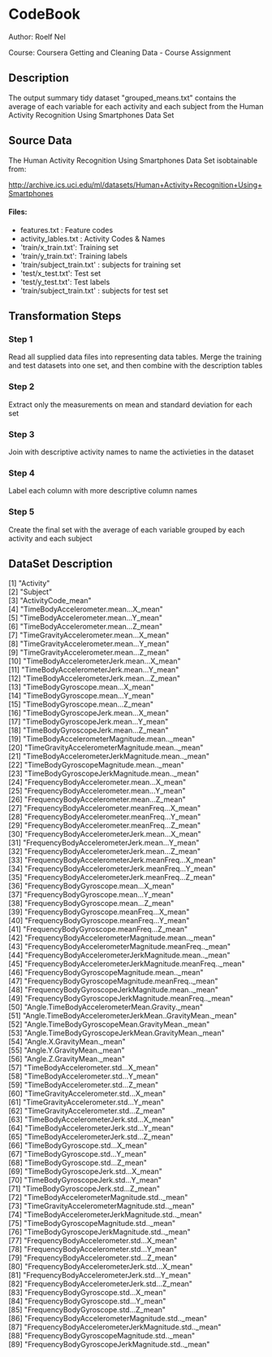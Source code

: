 # CodeBook

Author: Roelf Nel

Course: Coursera Getting and Cleaning Data - Course Assignment

## Description

The output summary tidy dataset "grouped_means.txt" contains the average of each variable for each activity and each subject from the Human Activity Recognition Using Smartphones Data Set

## Source Data

The Human Activity Recognition Using Smartphones Data Set isobtainable from:

http://archive.ics.uci.edu/ml/datasets/Human+Activity+Recognition+Using+Smartphones

#### Files:

- features.txt : Feature codes
- activity_lables.txt : Activity Codes & Names
- 'train/x_train.txt': Training set
- 'train/y_train.txt': Training labels
- 'train/subject_train.txt' : subjects for training set
- 'test/x_test.txt': Test set
- 'test/y_test.txt': Test labels
- 'train/subject_train.txt' : subjects for test set

## Transformation Steps

### Step 1
Read all supplied data files into representing data tables.  Merge the training and test datasets into one set, and then combine with the description tables

### Step 2
Extract only the measurements on mean and standard deviation for each set

### Step 3
Join with descriptive activity names to name the activieties in the dataset

### Step 4
Label each column with more descriptive column names

### Step 5
Create the final set with the average of each variable grouped by each activity and each subject

## DataSet Description

 [1] "Activity"                                               
 [2] "Subject"                                                
 [3] "ActivityCode_mean"                                      
 [4] "TimeBodyAccelerometer.mean...X_mean"                    
 [5] "TimeBodyAccelerometer.mean...Y_mean"                    
 [6] "TimeBodyAccelerometer.mean...Z_mean"                    
 [7] "TimeGravityAccelerometer.mean...X_mean"                 
 [8] "TimeGravityAccelerometer.mean...Y_mean"                 
 [9] "TimeGravityAccelerometer.mean...Z_mean"                 
[10] "TimeBodyAccelerometerJerk.mean...X_mean"                
[11] "TimeBodyAccelerometerJerk.mean...Y_mean"                
[12] "TimeBodyAccelerometerJerk.mean...Z_mean"                
[13] "TimeBodyGyroscope.mean...X_mean"                        
[14] "TimeBodyGyroscope.mean...Y_mean"                        
[15] "TimeBodyGyroscope.mean...Z_mean"                        
[16] "TimeBodyGyroscopeJerk.mean...X_mean"                    
[17] "TimeBodyGyroscopeJerk.mean...Y_mean"                    
[18] "TimeBodyGyroscopeJerk.mean...Z_mean"                    
[19] "TimeBodyAccelerometerMagnitude.mean.._mean"             
[20] "TimeGravityAccelerometerMagnitude.mean.._mean"          
[21] "TimeBodyAccelerometerJerkMagnitude.mean.._mean"         
[22] "TimeBodyGyroscopeMagnitude.mean.._mean"                 
[23] "TimeBodyGyroscopeJerkMagnitude.mean.._mean"             
[24] "FrequencyBodyAccelerometer.mean...X_mean"               
[25] "FrequencyBodyAccelerometer.mean...Y_mean"               
[26] "FrequencyBodyAccelerometer.mean...Z_mean"               
[27] "FrequencyBodyAccelerometer.meanFreq...X_mean"           
[28] "FrequencyBodyAccelerometer.meanFreq...Y_mean"           
[29] "FrequencyBodyAccelerometer.meanFreq...Z_mean"           
[30] "FrequencyBodyAccelerometerJerk.mean...X_mean"           
[31] "FrequencyBodyAccelerometerJerk.mean...Y_mean"           
[32] "FrequencyBodyAccelerometerJerk.mean...Z_mean"           
[33] "FrequencyBodyAccelerometerJerk.meanFreq...X_mean"       
[34] "FrequencyBodyAccelerometerJerk.meanFreq...Y_mean"       
[35] "FrequencyBodyAccelerometerJerk.meanFreq...Z_mean"       
[36] "FrequencyBodyGyroscope.mean...X_mean"                   
[37] "FrequencyBodyGyroscope.mean...Y_mean"                   
[38] "FrequencyBodyGyroscope.mean...Z_mean"                   
[39] "FrequencyBodyGyroscope.meanFreq...X_mean"               
[40] "FrequencyBodyGyroscope.meanFreq...Y_mean"               
[41] "FrequencyBodyGyroscope.meanFreq...Z_mean"               
[42] "FrequencyBodyAccelerometerMagnitude.mean.._mean"        
[43] "FrequencyBodyAccelerometerMagnitude.meanFreq.._mean"    
[44] "FrequencyBodyAccelerometerJerkMagnitude.mean.._mean"    
[45] "FrequencyBodyAccelerometerJerkMagnitude.meanFreq.._mean"  
[46] "FrequencyBodyGyroscopeMagnitude.mean.._mean"            
[47] "FrequencyBodyGyroscopeMagnitude.meanFreq.._mean"        
[48] "FrequencyBodyGyroscopeJerkMagnitude.mean.._mean"        
[49] "FrequencyBodyGyroscopeJerkMagnitude.meanFreq.._mean"    
[50] "Angle.TimeBodyAccelerometerMean.Gravity._mean"          
[51] "Angle.TimeBodyAccelerometerJerkMean..GravityMean._mean"    
[52] "Angle.TimeBodyGyroscopeMean.GravityMean._mean"          
[53] "Angle.TimeBodyGyroscopeJerkMean.GravityMean._mean"      
[54] "Angle.X.GravityMean._mean"                              
[55] "Angle.Y.GravityMean._mean"                              
[56] "Angle.Z.GravityMean._mean"                              
[57] "TimeBodyAccelerometer.std...X_mean"                     
[58] "TimeBodyAccelerometer.std...Y_mean"                     
[59] "TimeBodyAccelerometer.std...Z_mean"                     
[60] "TimeGravityAccelerometer.std...X_mean"                  
[61] "TimeGravityAccelerometer.std...Y_mean"                  
[62] "TimeGravityAccelerometer.std...Z_mean"                  
[63] "TimeBodyAccelerometerJerk.std...X_mean"                 
[64] "TimeBodyAccelerometerJerk.std...Y_mean"                 
[65] "TimeBodyAccelerometerJerk.std...Z_mean"                 
[66] "TimeBodyGyroscope.std...X_mean"                         
[67] "TimeBodyGyroscope.std...Y_mean"                         
[68] "TimeBodyGyroscope.std...Z_mean"                         
[69] "TimeBodyGyroscopeJerk.std...X_mean"                     
[70] "TimeBodyGyroscopeJerk.std...Y_mean"                     
[71] "TimeBodyGyroscopeJerk.std...Z_mean"                     
[72] "TimeBodyAccelerometerMagnitude.std.._mean"              
[73] "TimeGravityAccelerometerMagnitude.std.._mean"           
[74] "TimeBodyAccelerometerJerkMagnitude.std.._mean"          
[75] "TimeBodyGyroscopeMagnitude.std.._mean"                  
[76] "TimeBodyGyroscopeJerkMagnitude.std.._mean"              
[77] "FrequencyBodyAccelerometer.std...X_mean"                
[78] "FrequencyBodyAccelerometer.std...Y_mean"                
[79] "FrequencyBodyAccelerometer.std...Z_mean"                
[80] "FrequencyBodyAccelerometerJerk.std...X_mean"            
[81] "FrequencyBodyAccelerometerJerk.std...Y_mean"            
[82] "FrequencyBodyAccelerometerJerk.std...Z_mean"            
[83] "FrequencyBodyGyroscope.std...X_mean"                    
[84] "FrequencyBodyGyroscope.std...Y_mean"                    
[85] "FrequencyBodyGyroscope.std...Z_mean"                    
[86] "FrequencyBodyAccelerometerMagnitude.std.._mean"         
[87] "FrequencyBodyAccelerometerJerkMagnitude.std.._mean"     
[88] "FrequencyBodyGyroscopeMagnitude.std.._mean"             
[89] "FrequencyBodyGyroscopeJerkMagnitude.std.._mean"   
